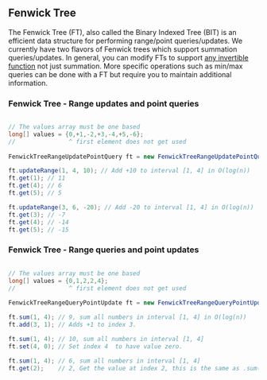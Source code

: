 
## Fenwick Tree

The Fenwick Tree (FT), also called the Binary Indexed Tree (BIT) is an efficient data structure for performing range/point queries/updates. We currently have two flavors of Fenwick trees which support summation queries/updates. In general, you can modify FTs to support [any invertible function](https://www.quora.com/What-are-the-advantage-of-binary-indexed-tree-BIT-or-fenwick-tree-over-segment-tree) not just summation. More specific operations such as min/max queries can be done with a FT but require you to maintain additional information.

### Fenwick Tree - Range updates and point queries

```java

// The values array must be one based
long[] values = {0,+1,-2,+3,-4,+5,-6};
//               ^ first element does not get used
  
FenwickTreeRangeUpdatePointQuery ft = new FenwickTreeRangeUpdatePointQuery(values);

ft.updateRange(1, 4, 10); // Add +10 to interval [1, 4] in O(log(n))
ft.get(1); // 11
ft.get(4); // 6
ft.get(5); // 5

ft.updateRange(3, 6, -20); // Add -20 to interval [1, 4] in O(log(n))
ft.get(3); // -7
ft.get(4); // -14
ft.get(5); // -15
```

### Fenwick Tree - Range queries and point updates

```java

// The values array must be one based
long[] values = {0,1,2,2,4};
//               ^ first element does not get used
  
FenwickTreeRangeQueryPointUpdate ft = new FenwickTreeRangeQueryPointUpdate(values);

ft.sum(1, 4); // 9, sum all numbers in interval [1, 4] in O(log(n))
ft.add(3, 1); // Adds +1 to index 3.

ft.sum(1, 4); // 10, sum all numbers in interval [1, 4]
ft.set(4, 0); // Set index 4  to have value zero.

ft.sum(1, 4); // 6, sum all numbers in interval [1, 4]
ft.get(2);    // 2, Get the value at index 2, this is the same as .sum(2, 2)
```
